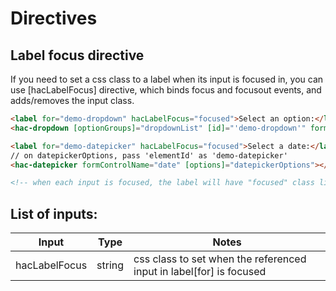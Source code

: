# Directives

## Label focus directive

If you need to set a css class to a label when its input is focused in, you can use [hacLabelFocus] directive, which binds focus and focusout events, and adds/removes the input class.

```html
<label for="demo-dropdown" hacLabelFocus="focused">Select an option:</label>
<hac-dropdown [optionGroups]="dropdownList" [id]="'demo-dropdown'" formControlName="number"></hac-dropdown>

<label for="demo-datepicker" hacLabelFocus="focused">Select a date:</label>
// on datepickerOptions, pass 'elementId' as 'demo-datepicker'
<hac-datepicker formControlName="date" [options]="datepickerOptions"></hac-datepicker>

<!-- when each input is focused, the label will have "focused" class like <label class="focused" for=...>
```

## List of inputs:

| Input         | Type                     | Notes                                                |
|---------------|--------------------------|------------------------------------------------------|
| hacLabelFocus | string | css class to set when the referenced input in label[for] is focused    |